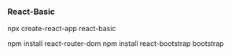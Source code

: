### React-Basic ###

npx create-react-app react-basic

npm install react-router-dom
npm install react-bootstrap bootstrap